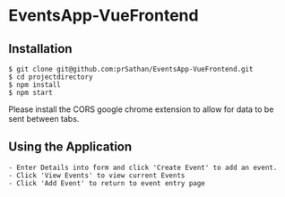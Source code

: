 # EventsApp-VueFrontend

## Installation

```
$ git clone git@github.com:prSathan/EventsApp-VueFrontend.git
$ cd projectdirectory
$ npm install
$ npm start
```
Please install the CORS google chrome extension to allow for data to be sent between tabs.

## Using the Application

```
- Enter Details into form and click 'Create Event' to add an event.
- Click 'View Events' to view current Events
- Click 'Add Event' to return to event entry page
```
